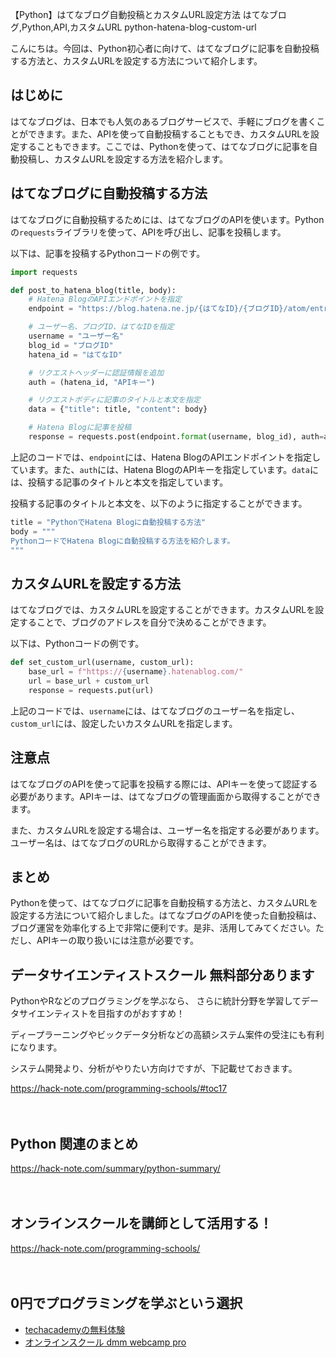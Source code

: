 【Python】はてなブログ自動投稿とカスタムURL設定方法
はてなブログ,Python,API,カスタムURL
python-hatena-blog-custom-url

こんにちは。今回は、Python初心者に向けて、はてなブログに記事を自動投稿する方法と、カスタムURLを設定する方法について紹介します。

## はじめに

はてなブログは、日本でも人気のあるブログサービスで、手軽にブログを書くことができます。また、APIを使って自動投稿することもでき、カスタムURLを設定することもできます。ここでは、Pythonを使って、はてなブログに記事を自動投稿し、カスタムURLを設定する方法を紹介します。

## はてなブログに自動投稿する方法

はてなブログに自動投稿するためには、はてなブログのAPIを使います。Pythonの`requests`ライブラリを使って、APIを呼び出し、記事を投稿します。

以下は、記事を投稿するPythonコードの例です。

```python
import requests

def post_to_hatena_blog(title, body):
    # Hatena BlogのAPIエンドポイントを指定
    endpoint = "https://blog.hatena.ne.jp/{はてなID}/{ブログID}/atom/entry"

    # ユーザー名、ブログID、はてなIDを指定
    username = "ユーザー名"
    blog_id = "ブログID"
    hatena_id = "はてなID"

    # リクエストヘッダーに認証情報を追加
    auth = (hatena_id, "APIキー")

    # リクエストボディに記事のタイトルと本文を指定
    data = {"title": title, "content": body}

    # Hatena Blogに記事を投稿
    response = requests.post(endpoint.format(username, blog_id), auth=auth, data=data)
```

上記のコードでは、`endpoint`には、Hatena BlogのAPIエンドポイントを指定しています。また、`auth`には、Hatena BlogのAPIキーを指定しています。`data`には、投稿する記事のタイトルと本文を指定しています。

投稿する記事のタイトルと本文を、以下のように指定することができます。

```python
title = "PythonでHatena Blogに自動投稿する方法"
body = """
PythonコードでHatena Blogに自動投稿する方法を紹介します。
"""
```

## カスタムURLを設定する方法

はてなブログでは、カスタムURLを設定することができます。カスタムURLを設定することで、ブログのアドレスを自分で決めることができます。

以下は、Pythonコードの例です。

```python
def set_custom_url(username, custom_url):
    base_url = f"https://{username}.hatenablog.com/"
    url = base_url + custom_url
    response = requests.put(url)
```

上記のコードでは、`username`には、はてなブログのユーザー名を指定し、`custom_url`には、設定したいカスタムURLを指定します。

## 注意点

はてなブログのAPIを使って記事を投稿する際には、APIキーを使って認証する必要があります。APIキーは、はてなブログの管理画面から取得することができます。

また、カスタムURLを設定する場合は、ユーザー名を指定する必要があります。ユーザー名は、はてなブログのURLから取得することができます。

## まとめ

Pythonを使って、はてなブログに記事を自動投稿する方法と、カスタムURLを設定する方法について紹介しました。はてなブログのAPIを使った自動投稿は、ブログ運営を効率化する上で非常に便利です。是非、活用してみてください。ただし、APIキーの取り扱いには注意が必要です。

## データサイエンティストスクール 無料部分あります
PythonやRなどのプログラミングを学ぶなら、
さらに統計分野を学習してデータサイエンティストを目指すのがおすすめ！

ディープラーニングやビックデータ分析などの高額システム案件の受注にも有利になります。

システム開発より、分析がやりたい方向けですが、下記載せておきます。

https://hack-note.com/programming-schools/#toc17

　

## Python 関連のまとめ
https://hack-note.com/summary/python-summary/

　

## オンラインスクールを講師として活用する！
https://hack-note.com/programming-schools/

　

## 0円でプログラミングを学ぶという選択
- [techacademyの無料体験](//af.moshimo.com/af/c/click?a_id=2612475&amp;p_id=1555&amp;pc_id=2816&amp;pl_id=22706&amp;url=https%3a%2f%2ftechacademy.jp%2fhtmlcss-trial%3futm_source%3dmoshimo%26utm_medium%3daffiliate%26utm_campaign%3dtextad)
- [オンラインスクール dmm webcamp pro](//af.moshimo.com/af/c/click?a_id=2612482&amp;p_id=1363&amp;pc_id=2297&amp;pl_id=39999&amp;guid=on)


